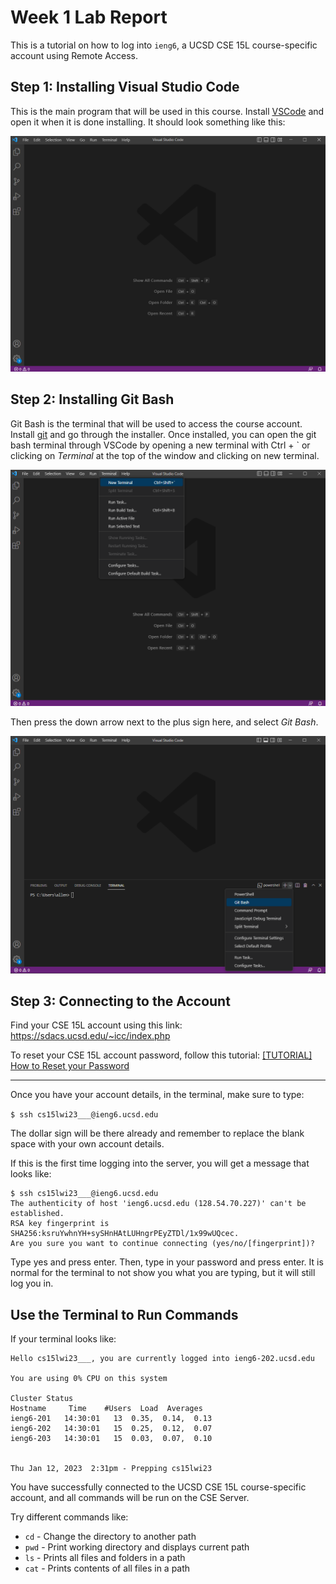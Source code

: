 # Week 1 Lab Report
This is a tutorial on how to log into `ieng6`, a UCSD CSE 15L course-specific account using Remote Access.

## **Step 1: Installing Visual Studio Code**
This is the main program that will be used in this course. Install [VSCode](https://code.visualstudio.com/) and open it when it is done installing. It should look something like this:

![image](VSCodeScreenshot.png)

## **Step 2: Installing Git Bash**
Git Bash is the terminal that will be used to access the course account. Install [git](https://gitforwindows.org/) and go through the installer. Once installed, you can open the git bash terminal through VSCode by opening a new terminal with Ctrl + ` or clicking on *Terminal* at the top of the window and clicking on new terminal. 

![image](TerminalScreenshot.png)

Then press the down arrow next to the plus sign here, and select *Git Bash*.

![image](GitBashTerminalScreenshot.png)

## **Step 3: Connecting to the Account**
Find your CSE 15L account using this link: https://sdacs.ucsd.edu/~icc/index.php

To reset your CSE 15L account password, follow this tutorial: [[TUTORIAL] How to Reset your Password](https://docs.google.com/document/d/1hs7CyQeh-MdUfM9uv99i8tqfneos6Y8bDU0uhn1wqho/edit)

---

Once you have your account details, in the terminal, make sure to type: 

`$ ssh cs15lwi23___@ieng6.ucsd.edu`

The dollar sign will be there already and remember to replace the blank space with your own account details.

If this is the first time logging into the server, you will get a message that looks like:

```
$ ssh cs15lwi23___@ieng6.ucsd.edu
The authenticity of host 'ieng6.ucsd.edu (128.54.70.227)' can't be established.
RSA key fingerprint is SHA256:ksruYwhnYH+sySHnHAtLUHngrPEyZTDl/1x99wUQcec.
Are you sure you want to continue connecting (yes/no/[fingerprint])? 
```
Type yes and press enter. Then, type in your password and press enter. It is normal for the terminal to not show you what you are typing, but it will still log you in. 

## **Use the Terminal to Run Commands**
If your terminal looks like:

```
Hello cs15lwi23___, you are currently logged into ieng6-202.ucsd.edu

You are using 0% CPU on this system

Cluster Status 
Hostname     Time    #Users  Load  Averages  
ieng6-201   14:30:01   13  0.35,  0.14,  0.13
ieng6-202   14:30:01   15  0.25,  0.12,  0.07
ieng6-203   14:30:01   15  0.03,  0.07,  0.10

 
Thu Jan 12, 2023  2:31pm - Prepping cs15lwi23
```

You have successfully connected to the UCSD CSE 15L course-specific account, and all commands will be run on the CSE Server.

Try different commands like:

- `cd` - Change the directory to another path
- `pwd` - Print working directory and displays current path
- `ls` - Prints all files and folders in a path
- `cat` - Prints contents of all files in a path
